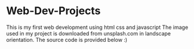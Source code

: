 # Web-Dev-Projects
This is my first web development using html css and javascript
The image used in my project is downloaded from unsplash.com in landscape orientation.
The source code is provided below :)
